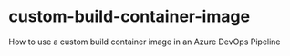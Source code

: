 # custom-build-container-image
How to use a custom build container image in an Azure DevOps Pipeline

